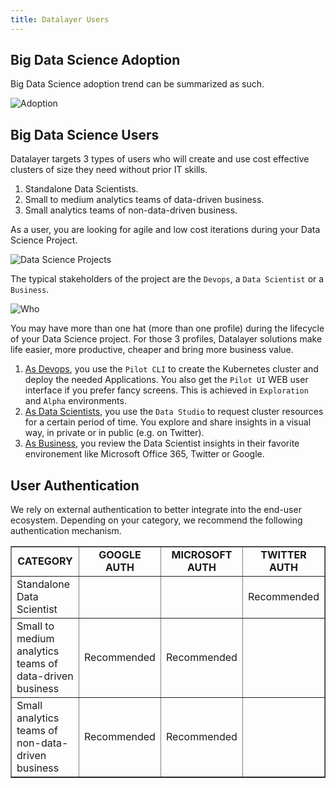 ```yaml
---
title: Datalayer Users
---
```


## Big Data Science Adoption

Big Data Science adoption trend can be summarized as such.

![Adoption](/images/datalayer/adoption.svg "Adoption")

## Big Data Science Users

Datalayer targets 3 types of users who will create and use cost effective clusters of size they need without prior IT skills.

1. Standalone Data Scientists.
2. Small to medium analytics teams of data-driven business.
3. Small analytics teams of non-data-driven business.

As a user, you are looking for agile and low cost iterations during your Data Science Project.

![Data Science Projects](/images/datalayer/data-science-projects.svg "Data Science Projects")

The typical stakeholders of the project are the `Devops`, a `Data Scientist` or a `Business`.

![Who](/images/datalayer/who.svg "Pilot Who")

You may have more than one hat (more than one profile) during the lifecycle of your Data Science project. For those 3 profiles, Datalayer solutions make life easier, more productive, cheaper and bring more business value.

1. [As Devops](/docs/devops), you use the `Pilot CLI` to create the Kubernetes cluster and deploy the needed Applications. You also get the `Pilot UI` WEB user interface if you prefer fancy screens. This is achieved in `Exploration` and `Alpha` environments.
2. [As Data Scientists](/docs/data-scientists), you use the `Data Studio` to request cluster resources for a certain period of time. You explore and share insights in a visual way, in private or in public (e.g. on Twitter).
3. [As Business](/docs/business), you review the Data Scientist insights in their favorite environement like Microsoft Office 365, Twitter or Google.

## User Authentication

We rely on external authentication to better integrate into the end-user ecosystem. Depending on your category, we recommend the following authentication mechanism.

<table class="bodyTable table table-striped table-hover" border="1">
  <tbody>
  <tr class="a">
    <td style="text-align: center;"><b>CATEGORY</b></td>
    <td style="text-align: center;"><b>GOOGLE AUTH</b></td>
    <td style="text-align: center;"><b>MICROSOFT AUTH</b></td>
    <td style="text-align: center;"><b>TWITTER AUTH</b></td>
  </tr>
  <tr class="b">
    <td>Standalone Data Scientist</td>
    <td style="text-align: center;"></td>
    <td style="text-align: center;"></td>
    <td style="text-align: center;">Recommended</td>
  </tr>
  <tr class="b">
    <td>Small to medium analytics teams of data-driven business</td>
    <td style="text-align: center;">Recommended</td>
    <td style="text-align: center;">Recommended</td>
    <td style="text-align: center;"></td>
  </tr>
  <tr class="b">
    <td>Small analytics teams of non-data-driven business</td>
    <td style="text-align: center;">Recommended</td>
    <td style="text-align: center;">Recommended</td>
    <td style="text-align: center;"></td>
  </tr>
  </tbody>
</table>
